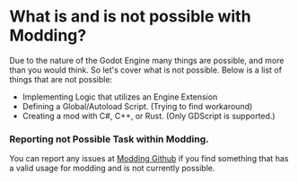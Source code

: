 # What is and is not possible with Modding?
Due to the nature of the Godot Engine many things are possible, and more than you would think. So let's cover what is not possible. Below is a list of things that are not possible:

-  Implementing Logic that utilizes an Engine Extension
-  Defining a Global/Autoload Script. (Trying to find workaround)
- Creating a mod with C#, C++, or Rust. (Only GDScript is supported.)

### Reporting not Possible Task within Modding.
You can report any issues at [Modding Github](https://github.com/chip003/starground-modding) if you find something that has a valid usage for modding and is not currently possible.
